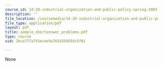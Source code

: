 ```yaml
---
course_id: 14-20-industrial-organization-and-public-policy-spring-2003
description: ''
file_location: /coursemedia/14-20-industrial-organization-and-public-policy-spring-2003/2bca777a751ecee5e7654259593c5f01_sample_shortanswer_problems.pdf
file_type: application/pdf
layout: pdf
title: sample_shortanswer_problems.pdf
type: course
uid: 2bca777a751ecee5e7654259593c5f01

---
```

None